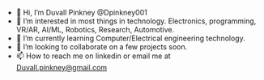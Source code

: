 - 👋 Hi, I’m Duvall Pinkney @Dpinkney001
- 👀 I’m interested in most things in technology. Electronics, programming, VR/AR, AI/ML, Robotics, Research, Automotive.
- 🌱 I’m currently learning Computer/Electrical engineering technology.
- 💞️ I’m looking to collaborate on a few projects soon.
- 📫 How to reach me on linkedin or email me at Duvall.pinkney@gmail.com

<!---
Dpinkney001/Dpinkney001 is a ✨ special ✨ repository because its `README.md` (this file) appears on your GitHub profile.
You can click the Preview link to take a look at your changes.
--->
